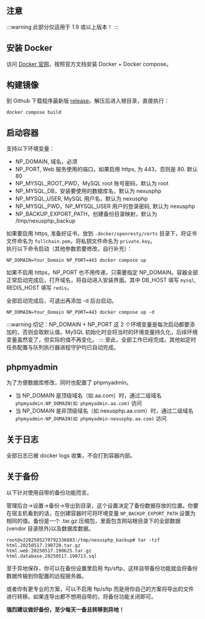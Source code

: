 <ArticleTopAd></ArticleTopAd>
## 注意
:::warning
此部分仅适用于 1.9 或以上版本！
:::

## 安装 Docker

访问 [Docker 官网](https://docs.docker.com/engine/install/)，按照官方文档安装 Docker + Docker compose。

## 构建镜像

到 Github 下载程序最新版 [release](https://github.com/xiaomlove/nexusphp/releases/latest)。解压后进入根目录，直接执行：
```
docker compose build
```

## 启动容器
支持以下环境变量：
- NP_DOMAIN, 域名，必须
- NP_PORT, Web 服务使用的端口，如果启用 https, 为 443，否则是 80. 默认 80
- NP_MYSQL_ROOT_PWD，MySQL root 账号密码，默认为 root
- NP_MYSQL_DB，安装要使用的数据库名，默认为 nexusphp
- NP_MYSQL_USER, MySQL 用户名，默认为 nexusphp
- NP_MYSQL_PWD，NP_MYSQL_USER 用户的登录密码, 默认为 nexusphp
- NP_BACKUP_EXPORT_PATH，创建备份目录映射，默认为 /tmp/nexusphp_backup

如果要启用 https, 准备好证书，放到 `.docker/openresty/certs` 目录下，将证书文件命名为 `fullchain.pem`，将私钥文件命名为 `private.key`。  
执行以下命令启动（其他参数若要修改，自行补充）：

```
NP_DOMAIN=Your_Domain NP_PORT=443 docker compose up
```

如果不启用 https，NP_PORT 也不用传递，只需要指定 NP_DOMAIN。容器全部正常启动完成后，打开域名，将自动进入安装界面。其中 DB_HOST 填写 `mysql`, REDIS_HOST 填写 `redis`。

全部启动完成后，可退出再添加 -d 后台启动。
```
NP_DOMAIN=Your_Domain NP_PORT=443 docker compose up -d
```
:::warning
切记：NP_DOMAIN + NP_PORT 这 2 个环境变量是每次启动都要添加的，否则会取默认值。MySQL 初始化时会将当时的环境变量持久化，后续环境变量虽然变了，但实际的值不再变化。
:::
至此，全部工作已经完成。其他如定时任务配置与队列执行器进程守护均已自动完成。

## phpmyadmin
为了方便数据库修改，同时也配置了 phpmyadmin。
- 当 NP_DOMAIN 是顶级域名（如 aa.com）时，通过二级域名 `phpmyadmin.NP_DOMAIN(如 phpmyadmin.aa.com)` 访问
- 当 NP_DOMAIN 是非顶级域名（如 nexusphp.aa.com）时，通过二级域名 `phpmyadmin-NP_DOMAIN(如 phpmyadmin-nexusphp.aa.com)` 访问

## 关于日志

全部日志已被 docker logs 收集，不会打到容器内部。

## 关于备份

以下针对使用自带的备份功能而言。

管理后台->设置->备份->导出到目录，这个设置决定了备份数据存放的位置。你要在宿主机看到的话，在创建容器时可将环境变量 `NP_BACKUP_EXPORT_PATH` 设置为相同的值。备份是一个 .tar.gz 压缩包，里面包含网站根目录下的全部数据(vendor 目录除外)以及数据库数据。

```
root@v2202505270792336883:/tmp/nexusphp_backup# tar -tzf html.20250517.190720.tar.gz 
html.web.20250517.190625.tar.gz
html.database.20250517.190713.sql
```

至于异地保存，你可以在备份设置里启用 ftp/sftp，这样自带备份功能就会将备份数据传输到你配置的远程服务器。

或者你有更专业的方案，可以不启用 ftp/sftp 而是用你自己的方案将导出的文件进行转移。如果连导出都不想用自带的，将备份功能关闭即可。

**强烈建议做好备份，至少每天一备且转移到异地！**